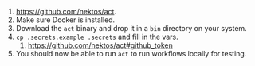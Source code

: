 1. https://github.com/nektos/act.
1. Make sure Docker is installed.
1. Download the `act` binary and drop it in a `bin` directory on your system.
1. `cp .secrets.example .secrets` and fill in the vars.
    1. https://github.com/nektos/act#github_token
1. You should now be able to run `act` to run workflows locally for testing.


